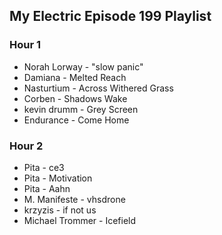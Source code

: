 ## My Electric Episode 199 Playlist

### Hour 1
* Norah Lorway - "slow panic"
* Damiana - Melted Reach
* Nasturtium - Across Withered Grass
* Corben - Shadows Wake
* kevin drumm - Grey Screen
* Endurance - Come Home

### Hour 2
* Pita - ce3
* Pita - Motivation
* Pita - Aahn
* M. Manifeste - vhsdrone
* krzyzis - if not us
* Michael Trommer - Icefield
